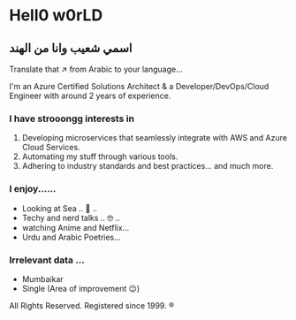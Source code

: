 # Hell0 w0rLD

## اسمي شعيب وانا من الهند

Translate that :arrow_upper_right: from Arabic to your language...

I'm an Azure Certified Solutions Architect & a Developer/DevOps/Cloud Engineer with around 2 years of experience.

### I have strooongg interests in

1. Developing microservices that seamlessly integrate with AWS and Azure Cloud Services.
2. Automating my stuff through various tools.
3. Adhering to industry standards and best practices... and much more.

### I enjoy......

- Looking at Sea .. :ocean: ..
- Techy and nerd talks .. :nerd_face: ..
- watching Anime and Netflix...
- Urdu and Arabic Poetries...

### Irrelevant data ...

- Mumbaikar
- Single (Area of improvement :wink:)

All Rights Reserved. Registered since 1999. :registered:
